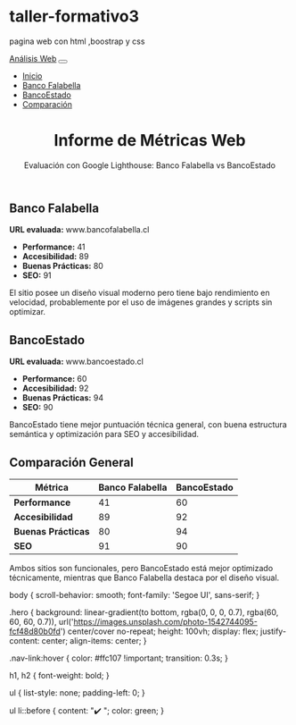 # taller-formativo3
pagina web con html ,boostrap y css
<!DOCTYPE html>
<html lang="es">
<head>
  <meta charset="UTF-8" />
  <meta name="viewport" content="width=device-width, initial-scale=1.0"/>
  <title>Informe Lighthouse - Bancos de Chile</title>

  <!-- Bootstrap -->
  <link href="https://cdn.jsdelivr.net/npm/bootstrap@5.3.3/dist/css/bootstrap.min.css" rel="stylesheet" />
  <!-- Animate.css -->
  <link rel="stylesheet" href="https://cdnjs.cloudflare.com/ajax/libs/animate.css/4.1.1/animate.min.css"/>
  <!-- AOS -->
  <link rel="stylesheet" href="https://cdn.jsdelivr.net/npm/aos@2.3.4/dist/aos.css" />
  <!-- Custom CSS -->
  <link rel="stylesheet" href="styles.css" />
</head>
<body>

<!-- Navbar -->
<nav class="navbar navbar-expand-lg navbar-dark bg-dark sticky-top shadow">
  <div class="container">
    <a class="navbar-brand" href="#">Análisis Web</a>
    <button class="navbar-toggler" type="button" data-bs-toggle="collapse" data-bs-target="#nav">
      <span class="navbar-toggler-icon"></span>
    </button>
    <div class="collapse navbar-collapse" id="nav">
      <ul class="navbar-nav ms-auto">
        <li class="nav-item"><a class="nav-link" href="#inicio">Inicio</a></li>
        <li class="nav-item"><a class="nav-link" href="#falabella">Banco Falabella</a></li>
        <li class="nav-item"><a class="nav-link" href="#estado">BancoEstado</a></li>
        <li class="nav-item"><a class="nav-link" href="#comparacion">Comparación</a></li>
      </ul>
    </div>
  </div>
</nav>

<!-- Hero -->
<header class="hero d-flex align-items-center text-white text-center" id="inicio">
  <div class="container">
    <h1 class="display-4 animate__animated animate__fadeInDown">Informe de Métricas Web</h1>
    <p class="lead animate__animated animate__fadeInUp">Evaluación con Google Lighthouse: Banco Falabella vs BancoEstado</p>
  </div>
</header>

<!-- Sección Banco Falabella -->
<section class="py-5" id="falabella">
  <div class="container" data-aos="fade-up">
    <h2 class="text-center mb-4">Banco Falabella</h2>
    <p><strong>URL evaluada:</strong> www.bancofalabella.cl</p>
    <div class="row">
      <div class="col-md-6">
        <ul>
          <li><strong>Performance:</strong> 41</li>
          <li><strong>Accesibilidad:</strong> 89</li>
          <li><strong>Buenas Prácticas:</strong> 80</li>
          <li><strong>SEO:</strong> 91</li>
        </ul>
      </div>
      <div class="col-md-6">
        <p>El sitio posee un diseño visual moderno pero tiene bajo rendimiento en velocidad, probablemente por el uso de imágenes grandes y scripts sin optimizar.</p>
      </div>
    </div>
  </div>
</section>

<!-- Sección BancoEstado -->
<section class="py-5 bg-light" id="estado">
  <div class="container" data-aos="fade-up">
    <h2 class="text-center mb-4">BancoEstado</h2>
    <p><strong>URL evaluada:</strong> www.bancoestado.cl</p>
    <div class="row">
      <div class="col-md-6">
        <ul>
          <li><strong>Performance:</strong> 60</li>
          <li><strong>Accesibilidad:</strong> 92</li>
          <li><strong>Buenas Prácticas:</strong> 94</li>
          <li><strong>SEO:</strong> 90</li>
        </ul>
      </div>
      <div class="col-md-6">
        <p>BancoEstado tiene mejor puntuación técnica general, con buena estructura semántica y optimización para SEO y accesibilidad.</p>
      </div>
    </div>
  </div>
</section>

<!-- Sección Comparación -->
<section class="py-5" id="comparacion">
  <div class="container" data-aos="fade-up">
    <h2 class="text-center mb-4">Comparación General</h2>
    <div class="table-responsive">
      <table class="table table-bordered text-center">
        <thead class="table-dark">
          <tr>
            <th>Métrica</th>
            <th>Banco Falabella</th>
            <th>BancoEstado</th>
          </tr>
        </thead>
        <tbody>
          <tr>
            <td><strong>Performance</strong></td>
            <td>41</td>
            <td>60</td>
          </tr>
          <tr>
            <td><strong>Accesibilidad</strong></td>
            <td>89</td>
            <td>92</td>
          </tr>
          <tr>
            <td><strong>Buenas Prácticas</strong></td>
            <td>80</td>
            <td>94</td>
          </tr>
          <tr>
            <td><strong>SEO</strong></td>
            <td>91</td>
            <td>90</td>
          </tr>
        </tbody>
      </table>
    </div>
    <p class="text-center">Ambos sitios son funcionales, pero BancoEstado está mejor optimizado técnicamente, mientras que Banco Falabella destaca por el diseño visual.</p>
  </div>
</section>

<!-- Footer -->
<footer class="bg-dark text-white text-center py-3">
</footer>

<!-- Scripts -->
<script src="https://cdn.jsdelivr.net/npm/bootstrap@5.3.3/dist/js/bootstrap.bundle.min.js"></script>
<script src="https://cdn.jsdelivr.net/npm/aos@2.3.4/dist/aos.js"></script>
<script>
  AOS.init();
</script>
</body>
</html>
body {
  scroll-behavior: smooth;
  font-family: 'Segoe UI', sans-serif;
}

.hero {
  background: linear-gradient(to bottom, rgba(0, 0, 0, 0.7), rgba(60, 60, 60, 0.7)),
              url('https://images.unsplash.com/photo-1542744095-fcf48d80b0fd') center/cover no-repeat;
  height: 100vh;
  display: flex;
  justify-content: center;
  align-items: center;
}

.nav-link:hover {
  color: #ffc107 !important;
  transition: 0.3s;
}

h1, h2 {
  font-weight: bold;
}

ul {
  list-style: none;
  padding-left: 0;
}

ul li::before {
  content: "✔️ ";
  color: green;
}
